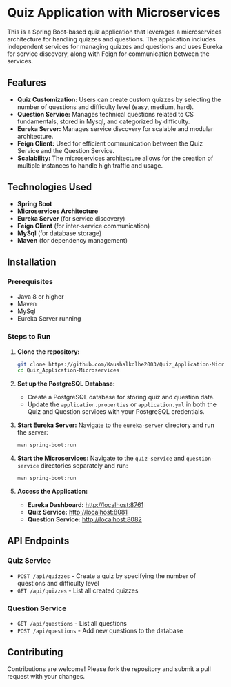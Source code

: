 
# Quiz Application with Microservices

This is a Spring Boot-based quiz application that leverages a microservices architecture for handling quizzes and questions. The application includes independent services for managing quizzes and questions and uses Eureka for service discovery, along with Feign for communication between the services.

## Features

- **Quiz Customization:** Users can create custom quizzes by selecting the number of questions and difficulty level (easy, medium, hard).
- **Question Service:** Manages technical questions related to CS fundamentals, stored in Mysql, and categorized by difficulty.
- **Eureka Server:** Manages service discovery for scalable and modular architecture.
- **Feign Client:** Used for efficient communication between the Quiz Service and the Question Service.
- **Scalability:** The microservices architecture allows for the creation of multiple instances to handle high traffic and usage.

## Technologies Used

- **Spring Boot**
- **Microservices Architecture**
- **Eureka Server** (for service discovery)
- **Feign Client** (for inter-service communication)
- **MySql** (for database storage)
- **Maven** (for dependency management)

## Installation

### Prerequisites

- Java 8 or higher
- Maven
- MySql
- Eureka Server running

### Steps to Run

1. **Clone the repository:**
   ```bash
   git clone https://github.com/Kaushalkolhe2003/Quiz_Application-Microservices-.git
   cd Quiz_Application-Microservices
   ```

2. **Set up the PostgreSQL Database:**
   - Create a PostgreSQL database for storing quiz and question data.
   - Update the `application.properties` or `application.yml` in both the Quiz and Question services with your PostgreSQL credentials.

3. **Start Eureka Server:**
   Navigate to the `eureka-server` directory and run the server:
   ```bash
   mvn spring-boot:run
   ```

4. **Start the Microservices:**
   Navigate to the `quiz-service` and `question-service` directories separately and run:
   ```bash
   mvn spring-boot:run
   ```

5. **Access the Application:**
   - **Eureka Dashboard:** [http://localhost:8761](http://localhost:8761)
   - **Quiz Service:** [http://localhost:8081](http://localhost:8081)
   - **Question Service:** [http://localhost:8082](http://localhost:8083)

## API Endpoints

### Quiz Service
- `POST /api/quizzes` - Create a quiz by specifying the number of questions and difficulty level
- `GET /api/quizzes` - List all created quizzes

### Question Service
- `GET /api/questions` - List all questions
- `POST /api/questions` - Add new questions to the database


## Contributing

Contributions are welcome! Please fork the repository and submit a pull request with your changes.
